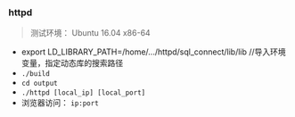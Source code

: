### httpd

> 测试环境：
> Ubuntu 16.04 x86-64

- export LD_LIBRARY_PATH=/home/.../httpd/sql_connect/lib/lib  //导入环境变量，指定动态库的搜索路径
- `./build`
- `cd output`
- `./httpd [local_ip] [local_port]`
- 浏览器访问： `ip:port`

